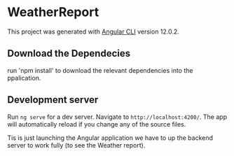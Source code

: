 # WeatherReport

This project was generated with [Angular CLI](https://github.com/angular/angular-cli) version 12.0.2.

## Download the Dependecies

run 'npm install' to download the relevant dependencies into the ppalication.

## Development server

Run `ng serve` for a dev server. Navigate to `http://localhost:4200/`. The app will automatically reload if you change any of the source files. 

Tis is just launching the Angular application we have to up the backend server to work fully (to see the Weather report).

